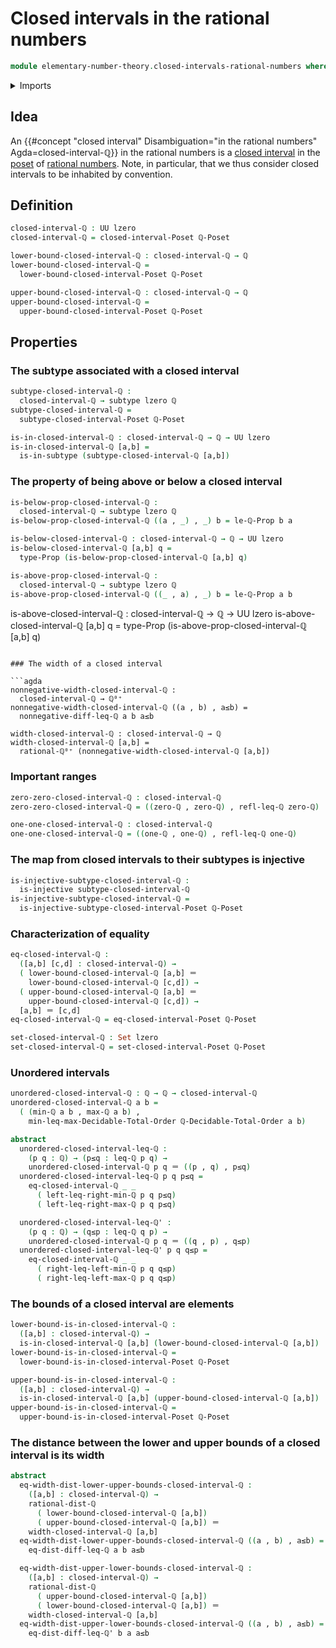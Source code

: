 # Closed intervals in the rational numbers

```agda
module elementary-number-theory.closed-intervals-rational-numbers where
```

<details><summary>Imports</summary>

```agda
open import elementary-number-theory.decidable-total-order-rational-numbers
open import elementary-number-theory.distance-rational-numbers
open import elementary-number-theory.inequality-rational-numbers
open import elementary-number-theory.maximum-rational-numbers
open import elementary-number-theory.minimum-rational-numbers
open import elementary-number-theory.multiplication-positive-rational-numbers
open import elementary-number-theory.multiplication-rational-numbers
open import elementary-number-theory.negative-rational-numbers
open import elementary-number-theory.nonnegative-rational-numbers
open import elementary-number-theory.positive-and-negative-rational-numbers
open import elementary-number-theory.positive-rational-numbers
open import elementary-number-theory.rational-numbers
open import elementary-number-theory.strict-inequality-rational-numbers

open import foundation.dependent-pair-types
open import foundation.identity-types
open import foundation.injective-maps
open import foundation.propositions
open import foundation.sets
open import foundation.subtypes
open import foundation.universe-levels

open import order-theory.closed-interval-preserving-maps-posets
open import order-theory.closed-intervals-posets
open import order-theory.decidable-total-orders
```

</details>

## Idea

An
{{#concept "closed interval" Disambiguation="in the rational numbers" Agda=closed-interval-ℚ}}
in the rational numbers is a
[closed interval](order-theory.closed-intervals-posets.md) in the
[poset](elementary-number-theory.inequality-rational-numbers.md) of
[rational numbers](elementary-number-theory.rational-numbers.md). Note, in
particular, that we thus consider closed intervals to be inhabited by
convention.

## Definition

```agda
closed-interval-ℚ : UU lzero
closed-interval-ℚ = closed-interval-Poset ℚ-Poset

lower-bound-closed-interval-ℚ : closed-interval-ℚ → ℚ
lower-bound-closed-interval-ℚ =
  lower-bound-closed-interval-Poset ℚ-Poset

upper-bound-closed-interval-ℚ : closed-interval-ℚ → ℚ
upper-bound-closed-interval-ℚ =
  upper-bound-closed-interval-Poset ℚ-Poset
```

## Properties

### The subtype associated with a closed interval

```agda
subtype-closed-interval-ℚ :
  closed-interval-ℚ → subtype lzero ℚ
subtype-closed-interval-ℚ =
  subtype-closed-interval-Poset ℚ-Poset

is-in-closed-interval-ℚ : closed-interval-ℚ → ℚ → UU lzero
is-in-closed-interval-ℚ [a,b] =
  is-in-subtype (subtype-closed-interval-ℚ [a,b])
```

### The property of being above or below a closed interval

```agda
is-below-prop-closed-interval-ℚ :
  closed-interval-ℚ → subtype lzero ℚ
is-below-prop-closed-interval-ℚ ((a , _) , _) b = le-ℚ-Prop b a

is-below-closed-interval-ℚ : closed-interval-ℚ → ℚ → UU lzero
is-below-closed-interval-ℚ [a,b] q =
  type-Prop (is-below-prop-closed-interval-ℚ [a,b] q)

is-above-prop-closed-interval-ℚ :
  closed-interval-ℚ → subtype lzero ℚ
is-above-prop-closed-interval-ℚ ((_ , a) , _) b = le-ℚ-Prop a b
```

is-above-closed-interval-ℚ : closed-interval-ℚ → ℚ → UU lzero
is-above-closed-interval-ℚ [a,b] q = type-Prop (is-above-prop-closed-interval-ℚ
[a,b] q)

````

### The width of a closed interval

```agda
nonnegative-width-closed-interval-ℚ :
  closed-interval-ℚ → ℚ⁰⁺
nonnegative-width-closed-interval-ℚ ((a , b) , a≤b) =
  nonnegative-diff-leq-ℚ a b a≤b

width-closed-interval-ℚ : closed-interval-ℚ → ℚ
width-closed-interval-ℚ [a,b] =
  rational-ℚ⁰⁺ (nonnegative-width-closed-interval-ℚ [a,b])
````

### Important ranges

```agda
zero-zero-closed-interval-ℚ : closed-interval-ℚ
zero-zero-closed-interval-ℚ = ((zero-ℚ , zero-ℚ) , refl-leq-ℚ zero-ℚ)

one-one-closed-interval-ℚ : closed-interval-ℚ
one-one-closed-interval-ℚ = ((one-ℚ , one-ℚ) , refl-leq-ℚ one-ℚ)
```

### The map from closed intervals to their subtypes is injective

```agda
is-injective-subtype-closed-interval-ℚ :
  is-injective subtype-closed-interval-ℚ
is-injective-subtype-closed-interval-ℚ =
  is-injective-subtype-closed-interval-Poset ℚ-Poset
```

### Characterization of equality

```agda
eq-closed-interval-ℚ :
  ([a,b] [c,d] : closed-interval-ℚ) →
  ( lower-bound-closed-interval-ℚ [a,b] ＝
    lower-bound-closed-interval-ℚ [c,d]) →
  ( upper-bound-closed-interval-ℚ [a,b] ＝
    upper-bound-closed-interval-ℚ [c,d]) →
  [a,b] ＝ [c,d]
eq-closed-interval-ℚ = eq-closed-interval-Poset ℚ-Poset

set-closed-interval-ℚ : Set lzero
set-closed-interval-ℚ = set-closed-interval-Poset ℚ-Poset
```

### Unordered intervals

```agda
unordered-closed-interval-ℚ : ℚ → ℚ → closed-interval-ℚ
unordered-closed-interval-ℚ a b =
  ( (min-ℚ a b , max-ℚ a b) ,
    min-leq-max-Decidable-Total-Order ℚ-Decidable-Total-Order a b)

abstract
  unordered-closed-interval-leq-ℚ :
    (p q : ℚ) → (p≤q : leq-ℚ p q) →
    unordered-closed-interval-ℚ p q ＝ ((p , q) , p≤q)
  unordered-closed-interval-leq-ℚ p q p≤q =
    eq-closed-interval-ℚ _ _
      ( left-leq-right-min-ℚ p q p≤q)
      ( left-leq-right-max-ℚ p q p≤q)

  unordered-closed-interval-leq-ℚ' :
    (p q : ℚ) → (q≤p : leq-ℚ q p) →
    unordered-closed-interval-ℚ p q ＝ ((q , p) , q≤p)
  unordered-closed-interval-leq-ℚ' p q q≤p =
    eq-closed-interval-ℚ _ _
      ( right-leq-left-min-ℚ p q q≤p)
      ( right-leq-left-max-ℚ p q q≤p)
```

### The bounds of a closed interval are elements

```agda
lower-bound-is-in-closed-interval-ℚ :
  ([a,b] : closed-interval-ℚ) →
  is-in-closed-interval-ℚ [a,b] (lower-bound-closed-interval-ℚ [a,b])
lower-bound-is-in-closed-interval-ℚ =
  lower-bound-is-in-closed-interval-Poset ℚ-Poset

upper-bound-is-in-closed-interval-ℚ :
  ([a,b] : closed-interval-ℚ) →
  is-in-closed-interval-ℚ [a,b] (upper-bound-closed-interval-ℚ [a,b])
upper-bound-is-in-closed-interval-ℚ =
  upper-bound-is-in-closed-interval-Poset ℚ-Poset
```

### The distance between the lower and upper bounds of a closed interval is its width

```agda
abstract
  eq-width-dist-lower-upper-bounds-closed-interval-ℚ :
    ([a,b] : closed-interval-ℚ) →
    rational-dist-ℚ
      ( lower-bound-closed-interval-ℚ [a,b])
      ( upper-bound-closed-interval-ℚ [a,b]) ＝
    width-closed-interval-ℚ [a,b]
  eq-width-dist-lower-upper-bounds-closed-interval-ℚ ((a , b) , a≤b) =
    eq-dist-diff-leq-ℚ a b a≤b

  eq-width-dist-upper-lower-bounds-closed-interval-ℚ :
    ([a,b] : closed-interval-ℚ) →
    rational-dist-ℚ
      ( upper-bound-closed-interval-ℚ [a,b])
      ( lower-bound-closed-interval-ℚ [a,b]) ＝
    width-closed-interval-ℚ [a,b]
  eq-width-dist-upper-lower-bounds-closed-interval-ℚ ((a , b) , a≤b) =
    eq-dist-diff-leq-ℚ' b a a≤b
```
